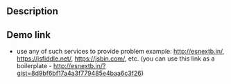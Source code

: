 ## Description

## Demo link

* use any of such services to provide problem example: http://esnextb.in/, https://jsfiddle.net/, https://jsbin.com/, etc. (you can use this link as a boilerplate - 
http://esnextb.in/?gist=8d9bf6bf17a4a3f779485e4baa6c3f26)
